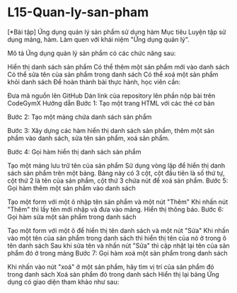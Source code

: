 # L15-Quan-ly-san-pham

[*Bài tập] Ứng dụng quản lý sản phẩm sử dụng hàm
Mục tiêu
Luyện tập sử dụng mảng, hàm. Làm quen với khái niệm "Ứng dụng quản lý".

Mô tả
Ứng dụng quản lý sản phẩm có các chức năng sau:

Hiển thị danh sách sản phẩm
Có thể thêm một sản phẩm mới vào danh sách
Có thể sửa tên của sản phẩm trong danh sách
Có thể xoá một sản phẩm khỏi danh sách
Để hoàn thành bài thực hành, học viên cần:

Đưa mã nguồn lên GitHub
Dán link của repository lên phần nộp bài trên CodeGymX
Hướng dẫn
Bước 1: Tạo một trang HTML với các thẻ cơ bản

Bước 2: Tạo một mảng chứa danh sách sản phẩm

Bước 3: Xây dựng các hàm hiển  thị danh sách sản phẩm, thêm một sản phẩm vào danh sách, sửa tên sản phẩm, xoá sản phẩm.

Bước 4: Gọi hàm hiển thị danh sách sản phẩm

Tạo một mảng lưu trữ tên của sản phẩm
Sử dụng vòng lặp để hiển thị danh sách sản phẩm trên một bảng. Bảng này có 3 cột, cột đầu tiên là số thứ tự, cột thứ 2 là tên của sản phẩm, cột thứ 3 chứa nút để xoá sản phẩm.
Bước 5: Gọi hàm thêm một sản phẩm vào danh sách

Tạo một form với một ô nhập tên sản phẩm và một nút "Thêm"
Khi nhấn nút "Thêm" thì lấy tên mới nhập và đưa vào mảng.
Hiển thị thông báo.
Bước 6: Gọi hàm sửa một sản phẩm trong danh sách

Tạo một form với một ô để hiển thị tên danh sách và một nút "Sửa"
Khi nhấn vào một tên của sản phẩm trong danh sách thì hiển thị tên của nó ở trong ô tên danh sách
Sau khi sửa tên và nhấn nút "Sửa" thì cập nhật lại tên của sản phẩm đó ở trong mảng
Bước 7: Gọi hàm xoá một sản phẩm trong danh sách

Khi nhấn vào nút "xoá" ở một sản phẩm, hãy tìm vị trí của sản phẩm đó trong danh sách
Xoá sản phẩm đó trong danh sách
Hiển thị lại bảng
Ứng dụng có giao diện tham khảo như sau:


